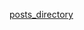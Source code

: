[title]: <> (nasajkanten's blog)
[icon]: <> (http://vitalik.ca/images/icon.png)
[domain]: <> (https://nasajkanten.on-fleek.app/)
[posts_directory](./posts)
